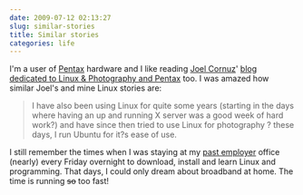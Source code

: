 ```yaml
---
date: 2009-07-12 02:13:27
slug: similar-stories
title: Similar stories
categories: life
---
```


I'm a user of [Pentax](http://en.wikipedia.org/wiki/Pentax_K10D) hardware and I like reading [Joel Cornuz](http://jcornuz.wordpress.com/about-me/)' [blog dedicated to Linux & Photography and Pentax](http://jcornuz.wordpress.com) too. I was amazed how similar Joel's and mine Linux stories are:





> I have also been using Linux for quite some years (starting in the days where having an up and running X server was a good week of hard work?) and have since then tried to use Linux for photography ? these days, I run Ubuntu for it?s ease of use.





I still remember the times when I was staying at my [past employer](http://www.mv.pl/) office (nearly) every Friday overnight to download, install and learn Linux and programming. That days, I could only dream about broadband at home. The time is running <del>so</del> too fast!
